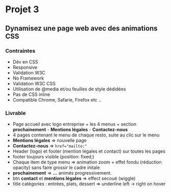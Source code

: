 # Projet 3
## Dynamisez une page web avec des animations CSS
### Contraintes
* Dév en CSS
* Responsive
* Validation W3C
* No Framework
* Validation W3C CSS
* Utilisation de @media et/ou feuilles de style dédidées
* Pas de CSS inline
* Compatible Chrome, Safarie, Firefox etc ..
### Livrable
* Page accueil avec logo entreprise + les 4 menus + section __prochainement__ - __Mentions légales__ - __Contactez-nous__
* 4 pages contenant le menu de chaque resto, suite au clic sur le menu
* __Mentions légales__ => nouvelle page
* __Contactez-nous__ => `href="mailto:"`
* Header (logo) et footer (mention légales et contact) sur toutes les pages
* footer toujours visible (position: fixed;)
* Chaque item de type menu => animation zoom + effet fondu (réduction opacity) sans faire grossir le cadre initale
* __prochainement__ => **...** animés progressivement.
* btn __contact__ et __mentions légales__ => effect secoué (wiggle)
* title catégories : entrées, plats, dessert => underline left -> right on hover